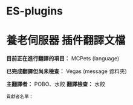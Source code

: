 # ES-plugins
# 養老伺服器 插件翻譯文檔

**目前正在進行翻譯的項目：** MCPets (language)

**已完成翻譯但尚未檢查：** Vegas (message 資料夾)

**主翻譯者：** POBO、水餃
**翻譯檢查：** 水餃


```
貢獻者名單：

```